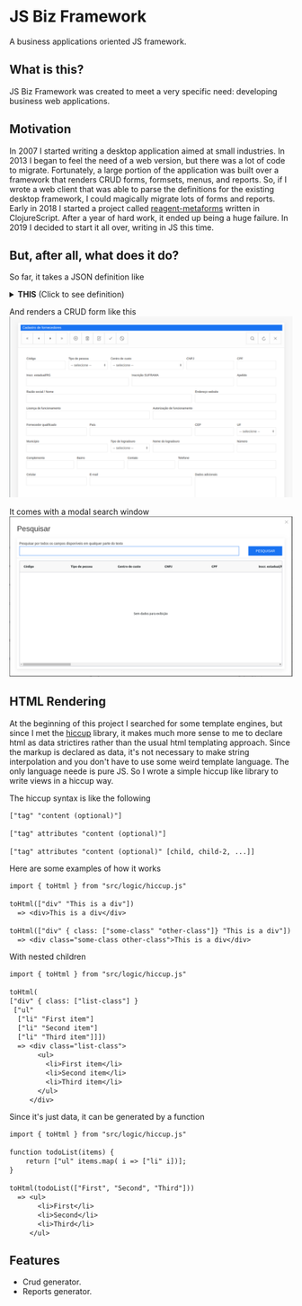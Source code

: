 # JS Biz Framework

A business applications oriented JS framework.

## What is this?
JS Biz Framework was created to meet a very specific need: developing business web applications.

## Motivation
In 2007 I started writing a desktop application aimed at small industries. In 2013 I began to feel the need of a web version, but there was a lot of code to migrate. Fortunately, a large portion of the application was built over a framework that renders CRUD forms, formsets, menus, and reports. So, if I wrote a web client that was able to parse the definitions for the existing desktop framework, I could magically migrate lots of forms and reports. Early in 2018 I started a project called [reagent-metaforms](https://github.com/hbolzan/reagent-metaforms) written in ClojureScript. After a year of hard work, it ended up being a huge failure. In 2019 I decided to start it all over, writing in JS this time.

## But, after all, what does it do?
So far, it takes a JSON definition like 
<details><summary><strong>THIS</strong> (Click to see definition)</summary>

```
{
  "status":"OK",
  "query":"Complex Tables",
  "data":[
    {
      "id":"cad-fornecedores",
      "dataset-name":"view_nfe_fornecedores",
      "title":"Cadastro de fornecedores",
      "pk-fields":[
        "id"
      ],
      "auto-pk":true,
      "order-by-fields":[
        "id"
      ],
      "permissions":{
        "insert":true,
        "edit":true,
        "delete":true
      },
      "fields-defs":[
        {
          "order":1,
          "name":"id",
          "label":"Código",
          "field-kind":"data",
          "required":false,
          "visible":true,
          "search-visible":true,
          "read-only":false,
          "persistent?":true,
          "data-type":"integer",
          "alignment":"default",
          "default":null,
          "size":4,
          "width":7,
          "lookup-key":"",
          "lookup-result":"",
          "lookup-filter":"",
          "validation":null,
          "search-result?":true,
          "line-break?":false,
          "additional-params":{},
          "search-result-order":4
        },
        {
          "order":3,
          "name":"tipo_de_pessoa",
          "label":"Tipo de pessoa",
          "field-kind":"lookup",
          "required":false,
          "visible":true,
          "search-visible":false,
          "read-only":false,
          "persistent?":true,
          "data-type":"char",
          "alignment":"default",
          "default":"J",
          "size":20,
          "width":11,
          "lookup-key":"id",
          "lookup-result":"descricao",
          "lookup-filter":"",
          "validation":null,
          "search-result?":false,
          "line-break?":false,
          "additional-params":{},
          "search-result-order":null,
          "options":[
            {
              "id":"J",
              "descricao":"Jurídica"
            },
            {
              "id":"F",
              "descricao":"Física"
            }
          ]
        },
        {
          "order":24,
          "name":"cep",
          "label":"CEP",
          "field-kind":"data",
          "required":false,
          "visible":true,
          "search-visible":false,
          "read-only":false,
          "persistent?":true,
          "data-type":"char",
          "alignment":"default",
          "default":null,
          "size":20,
          "width":15,
          "lookup-key":"",
          "lookup-result":"",
          "lookup-filter":"",
          "validation":{
            "service":"common_validations",
            "method":"cep",
            "single-argument":null,
            "named-arguments":{},
            "expected-results":{
              "nome_do_logradouro":"subject_data.logradouro",
              "bairro":"subject_data.bairro",
              "uf":"subject_data.uf",
              "ibge_municipio":"subject_data.ibge"
            },
            "show-message-on-error":true,
            "before-validate":null
          },
          "search-result?":false,
          "line-break?":false,
          "additional-params":{},
          "search-result-order":null,
          "mask":"99999-999",
          "mask-char":"_",
          "format-chars":{
            "9":"[0-9]",
            "a":"[A-Za-z]",
            "A":"[A-Z]",
            "*":"[A-Za-z0-9]"
          }
        },

        ... lots of fields definitions

      ]
    }
  ]
}
```
</details>

And renders a CRUD form like this
![js-biz-framework CRUD](docs/crud-1.png)

It comes with a modal search window
![js-biz-framework CRUD search](docs/crud-search.png)

## HTML Rendering
At the beginning of this project I searched for some template engines, but since I met the [hiccup](https://github.com/weavejester/hiccup/wiki) library, it makes much more sense to me to declare html as data strictires rather than the usual html templating approach. Since the markup is declared as data, it's not necessary to make string interpolation and you don't have to use some weird template language. The only language neede is pure JS. So I wrote a simple hiccup like library to write views in a hiccup way.

The hiccup syntax is like the following
```
["tag" "content (optional)"]

["tag" attributes "content (optional)"]

["tag" attributes "content (optional)" [child, child-2, ...]]
```

Here are some examples of how it works
```
import { toHtml } from "src/logic/hiccup.js"

toHtml(["div" "This is a div"]) 
  => <div>This is a div</div>

toHtml(["div" { class: ["some-class" "other-class"]} "This is a div"]) 
  => <div class="some-class other-class">This is a div</div>
```

With nested children
```
import { toHtml } from "src/logic/hiccup.js"

toHtml(
["div" { class: ["list-class"] }
 ["ul"
  ["li" "First item"]
  ["li" "Second item"]
  ["li" "Third item"]]])
  => <div class="list-class">
       <ul>
         <li>First item</li>
         <li>Second item</li>
         <li>Third item</li>
       </ul>
     </div>
```

Since it's just data, it can be generated by a function
```
import { toHtml } from "src/logic/hiccup.js"

function todoList(items) {
    return ["ul" items.map( i => ["li" i])];
}

toHtml(todoList(["First", "Second", "Third"])) 
  => <ul>
       <li>First</li>
       <li>Second</li>
       <li>Third</li>
     </ul>
```

## Features

* Crud generator.
* Reports generator.
